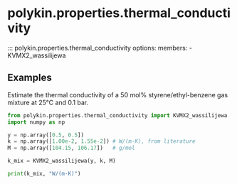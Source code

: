 # polykin.properties.thermal_conductivity

::: polykin.properties.thermal_conductivity
    options:
        members:
            - KVMX2_wassilijewa

## Examples

Estimate the thermal conductivity of a 50 mol% styrene/ethyl-benzene gas mixture at 25°C and
0.1 bar.

```python exec="on" source="console"
from polykin.properties.thermal_conductivity import KVMX2_wassilijewa
import numpy as np

y = np.array([0.5, 0.5])
k = np.array([1.00e-2, 1.55e-2]) # W/(m·K), from literature
M = np.array([104.15, 106.17])   # g/mol

k_mix = KVMX2_wassilijewa(y, k, M)

print(k_mix, "W/(m·K)")
```
